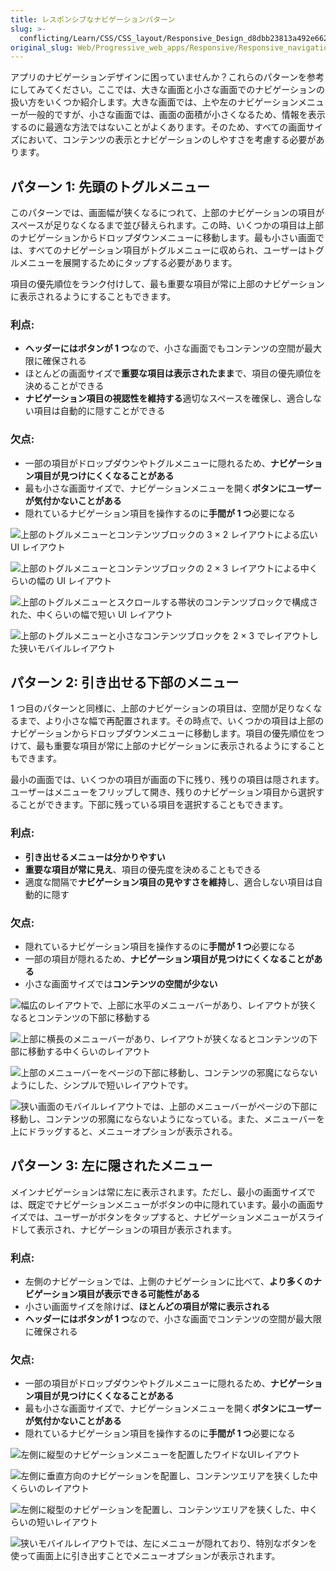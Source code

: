 ```yaml
---
title: レスポンシブなナビゲーションパターン
slug: >-
  conflicting/Learn/CSS/CSS_layout/Responsive_Design_d8dbb23813a492e662f7b98c8127e72c
original_slug: Web/Progressive_web_apps/Responsive/Responsive_navigation_patterns
---
```


アプリのナビゲーションデザインに困っていませんか？これらのパターンを参考にしてみてください。ここでは、大きな画面と小さな画面でのナビゲーションの扱い方をいくつか紹介します。大きな画面では、上や左のナビゲーションメニューが一般的ですが、小さな画面では、画面の面積が小さくなるため、情報を表示するのに最適な方法ではないことがよくあります。そのため、すべての画面サイズにおいて、コンテンツの表示とナビゲーションのしやすさを考慮する必要があります。

## パターン 1: 先頭のトグルメニュー

このパターンでは、画面幅が狭くなるにつれて、上部のナビゲーションの項目がスペースが足りなくなるまで並び替えられます。この時、いくつかの項目は上部のナビゲーションからドロップダウンメニューに移動します。最も小さい画面では、すべてのナビゲーション項目がトグルメニューに収められ、ユーザーはトグルメニューを展開するためにタップする必要があります。

項目の優先順位をランク付けして、最も重要な項目が常に上部のナビゲーションに表示されるようにすることもできます。

### 利点:

- **ヘッダーにはボタンが 1 つ**なので、小さな画面でもコンテンツの空間が最大限に確保される
- ほとんどの画面サイズで**重要な項目は表示されたまま**で、項目の優先順位を決めることができる
- **ナビゲーション項目の視認性を維持する**適切なスペースを確保し、適合しない項目は自動的に隠すことができる

### 欠点:

- 一部の項目がドロップダウンやトグルメニューに隠れるため、**ナビゲーション項目が見つけにくくなることがある**
- 最も小さな画面サイズで、ナビゲーションメニューを開く**ボタンにユーザーが気付かないことがある**
- 隠れているナビゲーション項目を操作するのに**手間が 1 つ**必要になる

![上部のトグルメニューとコンテンツブロックの 3 × 2 レイアウトによる広い UI レイアウト](design_patterns-pattern1.gif)

![上部のトグルメニューとコンテンツブロックの 2 × 3 レイアウトによる中くらいの幅の UI レイアウト](design_patterns-pattern2.gif)

![上部のトグルメニューとスクロールする帯状のコンテンツブロックで構成された、中くらいの幅で短い UI レイアウト](design_patterns-pattern3.gif)

![上部のトグルメニューと小さなコンテンツブロックを 2 × 3 でレイアウトした狭いモバイルレイアウト](design_patterns-pattern4.gif)

## パターン 2: 引き出せる下部のメニュー

1 つ目のパターンと同様に、上部のナビゲーションの項目は、空間が足りなくなるまで、より小さな幅で再配置されます。その時点で、いくつかの項目は上部のナビゲーションからドロップダウンメニューに移動します。項目の優先順位をつけて、最も重要な項目が常に上部のナビゲーションに表示されるようにすることもできます。

最小の画面では、いくつかの項目が画面の下に残り、残りの項目は隠されます。ユーザーはメニューをフリップして開き、残りのナビゲーション項目から選択することができます。下部に残っている項目を選択することもできます。

### 利点:

- **引き出せるメニューは分かりやすい**
- **重要な項目が常に見え**、項目の優先度を決めることもできる
- 適度な間隔で**ナビゲーション項目の見やすさを維持**し、適合しない項目は自動的に隠す

### 欠点:

- 隠れているナビゲーション項目を操作するのに**手間が 1 つ**必要になる
- 一部の項目が隠れるため、**ナビゲーション項目が見つけにくくなることがある**
- 小さな画面サイズでは**コンテンツの空間が少ない**

![幅広のレイアウトで、上部に水平のメニューバーがあり、レイアウトが狭くなるとコンテンツの下部に移動する](design_patterns-pattern5.gif)

![上部に横長のメニューバーがあり、レイアウトが狭くなるとコンテンツの下部に移動する中くらいのレイアウト](design_patterns-pattern6.gif)

![上部のメニューバーをページの下部に移動し、コンテンツの邪魔にならないようにした、シンプルで短いレイアウトです。](design_patterns-pattern7.gif)

![狭い画面のモバイルレイアウトでは、上部のメニューバーがページの下部に移動し、コンテンツの邪魔にならないようになっている。また、メニューバーを上にドラッグすると、メニューオプションが表示される。](design_patterns-pattern8.gif)

## パターン 3: 左に隠されたメニュー

メインナビゲーションは常に左に表示されます。ただし、最小の画面サイズでは、既定でナビゲーションメニューがボタンの中に隠れています。最小の画面サイズでは、ユーザーがボタンをタップすると、ナビゲーションメニューがスライドして表示され、ナビゲーションの項目が表示されます。

### 利点:

- 左側のナビゲーションでは、上側のナビゲーションに比べて、**より多くのナビゲーション項目が表示できる可能性がある**
- 小さい画面サイズを除けば、**ほとんどの項目が常に表示される**
- **ヘッダーにはボタンが 1 つ**なので、小さな画面でコンテンツの空間が最大限に確保される

### 欠点:

- 一部の項目がドロップダウンやトグルメニューに隠れるため、**ナビゲーション項目が見つけにくくなることがある**
- 最も小さな画面サイズで、ナビゲーションメニューを開く**ボタンにユーザーが気付かないことがある**
- 隠れているナビゲーション項目を操作するのに**手間が 1 つ**必要になる

![左側に縦型のナビゲーションメニューを配置したワイドなUIレイアウト](design_patterns-pattern9.gif)

![左側に垂直方向のナビゲーションを配置し、コンテンツエリアを狭くした中くらいのレイアウト](design_patterns-pattern10.gif)

![左側に縦型のナビゲーションを配置し、コンテンツエリアを狭くした、中くらいの短いレイアウト](design_patterns-pattern11.gif)

![狭いモバイルレイアウトでは、左にメニューが隠れており、特別なボタンを使って画面上に引き出すことでメニューオプションが表示されます。](design_patterns-pattern12.gif)

